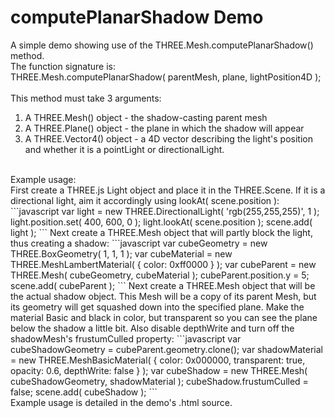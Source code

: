 # computePlanarShadow Demo
A simple demo showing use of the THREE.Mesh.computePlanarShadow() method. <br>
The function signature is: <br>
THREE.Mesh.computePlanarShadow( parentMesh, plane, lightPosition4D ); <br>
<br>
This method must take 3 arguments: <br> 
1. A THREE.Mesh() object - the shadow-casting parent mesh <br>
2. A THREE.Plane() object - the plane in which the shadow will appear <br>
3. A THREE.Vector4() object - a 4D vector describing the light's position and whether it is a pointLight or directionalLight. <br>
<br>
Example usage: <br>
First create a THREE.js Light object and place it in the THREE.Scene. If it is a directional light, aim it accordingly using lookAt( scene.position ):
```javascript
var light = new THREE.DirectionalLight( 'rgb(255,255,255)', 1 );
light.position.set( 400, 600, 0 );
light.lookAt( scene.position );
scene.add( light );
```
Next create a THREE.Mesh object that will partly block the light, thus creating a shadow:
```javascript
var cubeGeometry = new THREE.BoxGeometry( 1, 1, 1 );
var cubeMaterial = new THREE.MeshLambertMaterial( { color: 0xff0000 } );
var cubeParent = new THREE.Mesh( cubeGeometry, cubeMaterial );
cubeParent.position.y = 5;
scene.add( cubeParent );
```
Next create a THREE.Mesh object that will be the actual shadow object.  This Mesh will be a copy of its parent Mesh, but its geometry will get squashed down into the specified plane.  Make the material Basic and black in color, but transparent so you can see the plane below the shadow a little bit. Also disable depthWrite and turn off the shadowMesh's frustumCulled property:
```javascript
var cubeShadowGeometry = cubeParent.geometry.clone();
var shadowMaterial = new THREE.MeshBasicMaterial( { 
		  color: 0x000000,
		  transparent: true,
		  opacity: 0.6,
		  depthWrite: false
} );
var cubeShadow = new THREE.Mesh( cubeShadowGeometry, shadowMaterial );
cubeShadow.frustumCulled = false;
scene.add( cubeShadow );
```
<br>
Example usage is detailed in the demo's .html source.
